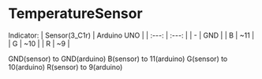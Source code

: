 # TemperatureSensor
Indicator:
| Sensor(3_C1r) | Arduino UNO |
| :---: | :---: |
| - | GND |
| B | ~11 |
| G | ~10 |
| R | ~9 |

GND(sensor) to GND(arduino)
B(sensor) to 11(arduino)
G(sensor) to 10(arduino)
R(sensor) to 9(arduino)
